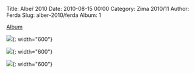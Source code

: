 Title: Albeř 2010
Date: 2010-08-15 00:00
Category: Zima 2010/11
Author: Ferda
Slug: alber-2010/ferda
Album: 1

[Album](https://photos.app.goo.gl/EFNTJ65TCzZkUDH68)

![]({static}/static/zima-2010-11/alba/img-9957.jpg){: width="600"}

![]({static}/static/zima-2010-11/alba/img-9981.jpg){: width="600"}

![]({static}/static/zima-2010-11/alba/img-9999.jpg){: width="600"}
